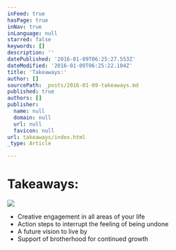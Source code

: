 ```yaml
---
inFeed: true
hasPage: true
inNav: true
inLanguage: null
starred: false
keywords: []
description: ''
datePublished: '2016-01-09T06:25:27.553Z'
dateModified: '2016-01-09T06:25:22.104Z'
title: 'Takeaways:'
author: []
sourcePath: _posts/2016-01-09-takeaways.md
published: true
authors: []
publisher:
  name: null
  domain: null
  url: null
  favicon: null
url: takeaways/index.html
_type: Article

---
```

# Takeaways:
![](https://s3-us-west-2.amazonaws.com/the-grid-img/p/04291c72d49615a65ca9bd0bd2b24e22ee9d79a8.jpg)

* Creative engagement in all areas of your life
* Action steps to interrupt the feeling of being undone
* A future vision to live by
* Support of brotherhood for continued growth